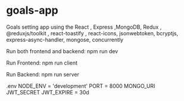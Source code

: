 # goals-app
Goals setting app using the React , Express ,MongoDB, Redux , @reduxjs/toolkit , react-toastify , react-icons, jsonwebtoken, bcryptjs, express-async-handler, mongose, concurrently


Run both frontend and backend:
npm run dev

Run Frontend:
npm run client

Run Backend:
npm run server


.env
 NODE_ENV  = 'development'
PORT = 8000 
MONGO_URI  
JWT_SECRET 
JWT_EXPIRE = 30d
